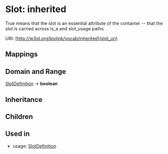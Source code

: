# Slot: inherited


True means that the slot is an essential attribute of the container -- that the slot is carried across is_a and slot_usage paths

URI: [http://w3id.org/biolink/vocab/inherited](slot_uri)
## Mappings

## Domain and Range

[SlotDefinition](SlotDefinition.md) -> **boolean**
## Inheritance

## Children

## Used in

 *  usage: [SlotDefinition](SlotDefinition.md)
